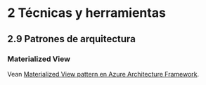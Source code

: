 # 2 Técnicas y herramientas

## 2.9 Patrones de arquitectura

### Materialized View

Vean [Materialized View pattern en Azure Architecture
Framework](https://learn.microsoft.com/en-us/azure/architecture/patterns/materialized-view).
